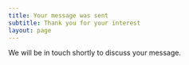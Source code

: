 ```yaml
---
title: Your message was sent
subtitle: Thank you for your interest
layout: page
---
```

We will be in touch shortly to discuss your message.

